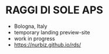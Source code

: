 # RAGGI DI SOLE APS 
- Bologna, Italy
- temporary landing preview-site
- work in progress
- https://nurbiz.github.io/rds/
